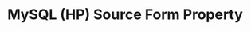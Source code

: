 ---
# -------------------------- #
#     USING THIS TEMPLATE    #
# -------------------------- #

## NEED HELP USING THIS TEMPLATE? SEE:
## https://docs-about-stitch-docs.netlify.com/reference/connect-templates/database-source-form-property/
## FOR INSTRUCTIONS & REFERENCE INFO


# -------------------------- #
#        CONTENT TYPE        #
# -------------------------- #

product-type: "connect"
content-type: "api-form"
form-type: "source"
key: "source-form-properties-hp-mysql-object"


# -------------------------- #
#        OBJECT INFO         #
# -------------------------- #

title: "MySQL (HP) Source Form Property"
api-type: "platform.hp-mysql"
display-name: "MySQL (HP)"

source-type: "database"
docs-name: "mysql"
db-type: "mysql"

property-description: |
  MySQL databases

description: |
  **Note**: This version of the MySQL source differs from the version used by the `platform.mysql` form property. Refer to the [{{ form-property.display-name }} integration feature summary]({{ doc-link | append: "#feature-summary" }}) for more info.


# -------------------------- #
#      OBJECT ATTRIBUTES     #
# -------------------------- #

uses-common-fields: true
uses-feature-fields: true
uses-start-date: true

object-attributes:
  - name: "ssl_ca"
    type: "string"
    required: false
    description: |
      **Optional**: The certificate (typically a CA or server certificate) Stitch should verify the SSL connection against. The connection will succeed only if the server's certifcate verifies against the certificate provided.

      **Note**: Providing a certifcate via this property isn't required to use SSL. This is only if Stitch should verify the connection against a specific certificate.
    value: "<SSL_CERTIFICATE>"
  
  - name: "ssl_cert"
    type: "string"
    required: false
    description: |
      **Optional**: If `ssl_client_auth_enabled: true`, the SSL client authentication cerficiate Stitch should use. The `ssl_key` property must also be provided to ensure the connection is successful.
    value: "<CA_CERTIFICATE>"

  - name: "ssl_key"
    type: "string"
    required: false
    description: |
      **Optional**: If `ssl_client_auth_enabled: true`, the SSL client authentication key stitch should use. The `ssl_ca` property must also be provided to ensure the connection is successful.
    value: "<CA_KEY>"
    
  - name: "verify_mode"
    type: "string"
    required: false
    description: |
      **Optional**: SSL certificate verification is enabled when a Certificate Authority (CA) is provided. If `true`, Stitch will enforce it in lieu of a custom CA. Accepted values are:

      - `true`
      - `false'

      **Note**: If you don't want to use a custom CA, this property and the `check_hostname` property should both be enabled (`true`).
    value: "true"   
    
  - name: "filter_dbs"
    required: false
    read-only: false
    internal: false
    type: "string"
    description: |
      **Optional**: If you want to Stitch to discover specific databases, specify their names with this property. You can add a comma-separated list of databases in the string to filter on multiple databases.

      If no value is specified, Stitch will discover all databases on the host.
    value: "<DATABASE_NAME>,<OTHER_DATABASE_NAME>"
     
---
